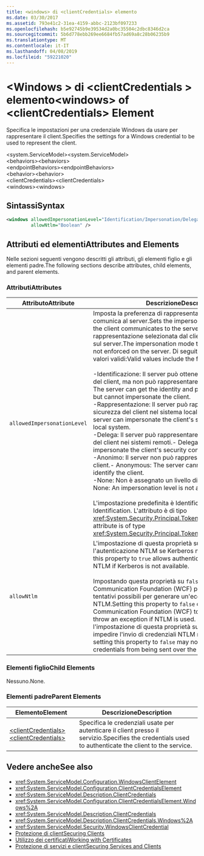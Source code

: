 ```yaml
---
title: <windows> di <clientCredentials> elemento
ms.date: 03/30/2017
ms.assetid: 793e41c2-31ea-4159-abbc-2123bf097233
ms.openlocfilehash: b5e92745b9e39534d2a0bc35504c2dbc8346d2ca
ms.sourcegitcommit: 5b6d778ebb269ee6684fb57ad69a8c28b06235b9
ms.translationtype: MT
ms.contentlocale: it-IT
ms.lasthandoff: 04/08/2019
ms.locfileid: "59221020"
---
```

# <a name="windows-of-clientcredentials-element"></a><span data-ttu-id="c8e1c-102">\<Windows > di \<clientCredentials > elemento</span><span class="sxs-lookup"><span data-stu-id="c8e1c-102">\<windows> of \<clientCredentials> Element</span></span>
<span data-ttu-id="c8e1c-103">Specifica le impostazioni per una credenziale Windows da usare per rappresentare il client.</span><span class="sxs-lookup"><span data-stu-id="c8e1c-103">Specifies the settings for a Windows credential to be used to represent the client.</span></span>  
  
 <span data-ttu-id="c8e1c-104">\<system.ServiceModel></span><span class="sxs-lookup"><span data-stu-id="c8e1c-104">\<system.ServiceModel></span></span>  
<span data-ttu-id="c8e1c-105">\<behaviors></span><span class="sxs-lookup"><span data-stu-id="c8e1c-105">\<behaviors></span></span>  
<span data-ttu-id="c8e1c-106">\<endpointBehaviors></span><span class="sxs-lookup"><span data-stu-id="c8e1c-106">\<endpointBehaviors></span></span>  
<span data-ttu-id="c8e1c-107">\<behavior></span><span class="sxs-lookup"><span data-stu-id="c8e1c-107">\<behavior></span></span>  
<span data-ttu-id="c8e1c-108">\<clientCredentials></span><span class="sxs-lookup"><span data-stu-id="c8e1c-108">\<clientCredentials></span></span>  
<span data-ttu-id="c8e1c-109">\<windows></span><span class="sxs-lookup"><span data-stu-id="c8e1c-109">\<windows></span></span>  
  
## <a name="syntax"></a><span data-ttu-id="c8e1c-110">Sintassi</span><span class="sxs-lookup"><span data-stu-id="c8e1c-110">Syntax</span></span>  
  
```xml  
<windows allowedImpersonationLevel="Identification/Impersonation/Delegation/Anonymous/None"
         allowNtlm="Boolean" />
```  
  
## <a name="attributes-and-elements"></a><span data-ttu-id="c8e1c-111">Attributi ed elementi</span><span class="sxs-lookup"><span data-stu-id="c8e1c-111">Attributes and Elements</span></span>  
 <span data-ttu-id="c8e1c-112">Nelle sezioni seguenti vengono descritti gli attributi, gli elementi figlio e gli elementi padre.</span><span class="sxs-lookup"><span data-stu-id="c8e1c-112">The following sections describe attributes, child elements, and parent elements.</span></span>  
  
### <a name="attributes"></a><span data-ttu-id="c8e1c-113">Attributi</span><span class="sxs-lookup"><span data-stu-id="c8e1c-113">Attributes</span></span>  
  
|<span data-ttu-id="c8e1c-114">Attributo</span><span class="sxs-lookup"><span data-stu-id="c8e1c-114">Attribute</span></span>|<span data-ttu-id="c8e1c-115">Descrizione</span><span class="sxs-lookup"><span data-stu-id="c8e1c-115">Description</span></span>|  
|---------------|-----------------|  
|`allowedImpersonationLevel`|<span data-ttu-id="c8e1c-116">Imposta la preferenza di rappresentazione che il client comunica al server.</span><span class="sxs-lookup"><span data-stu-id="c8e1c-116">Sets the impersonation preference that the client communicates to the server.</span></span> <span data-ttu-id="c8e1c-117">La modalità di rappresentazione selezionata dal client non viene imposta sul server.</span><span class="sxs-lookup"><span data-stu-id="c8e1c-117">The impersonation mode that the client selects is not enforced on the server.</span></span> <span data-ttu-id="c8e1c-118">Di seguito vengono elencati i valori validi:</span><span class="sxs-lookup"><span data-stu-id="c8e1c-118">Valid values include the following:</span></span><br /><br /> <span data-ttu-id="c8e1c-119">-Identificazione: Il server può ottenere l'identità e i privilegi del client, ma non può rappresentare il client.</span><span class="sxs-lookup"><span data-stu-id="c8e1c-119">-   Identification: The server can get the identity and privileges of the client, but cannot impersonate the client.</span></span><br /><span data-ttu-id="c8e1c-120">-Rappresentazione: Il server può rappresentare il contesto di sicurezza del client nel sistema locale.</span><span class="sxs-lookup"><span data-stu-id="c8e1c-120">-   Impersonation: The server can impersonate the client's security context on the local system.</span></span><br /><span data-ttu-id="c8e1c-121">-Delega: Il server può rappresentare il contesto di sicurezza del client nei sistemi remoti.</span><span class="sxs-lookup"><span data-stu-id="c8e1c-121">-   Delegation: The server can impersonate the client's security context on remote systems.</span></span><br /><span data-ttu-id="c8e1c-122">-Anonimo: Il server non può rappresentare o identificare il client.</span><span class="sxs-lookup"><span data-stu-id="c8e1c-122">-   Anonymous: The server cannot impersonate or identify the client.</span></span><br /><span data-ttu-id="c8e1c-123">-None: Non è assegnato un livello di rappresentazione.</span><span class="sxs-lookup"><span data-stu-id="c8e1c-123">-   None: An impersonation level is not assigned.</span></span><br /><br /> <span data-ttu-id="c8e1c-124">L'impostazione predefinita è Identification.</span><span class="sxs-lookup"><span data-stu-id="c8e1c-124">The default is Identification.</span></span> <span data-ttu-id="c8e1c-125">L'attributo è di tipo <xref:System.Security.Principal.TokenImpersonationLevel>.</span><span class="sxs-lookup"><span data-stu-id="c8e1c-125">This attribute is of type <xref:System.Security.Principal.TokenImpersonationLevel>.</span></span>|  
|`allowNtlm`|<span data-ttu-id="c8e1c-126">L'impostazione di questa proprietà su `true` consente di usare l'autenticazione NTLM se Kerberos non è disponibile.</span><span class="sxs-lookup"><span data-stu-id="c8e1c-126">Setting this property to `true` allows authentication to downgrade to NTLM if Kerberos is not available.</span></span><br /><br /> <span data-ttu-id="c8e1c-127">Impostando questa proprietà su `false` fa sì che Windows Communication Foundation (WCF) per rendere un tutti i tentativi possibili per generare un'eccezione se viene usato NTLM.</span><span class="sxs-lookup"><span data-stu-id="c8e1c-127">Setting this property to `false` causes Windows Communication Foundation (WCF) to make a best-effort to throw an exception if NTLM is used.</span></span> <span data-ttu-id="c8e1c-128">Si noti che l'impostazione di questa proprietà su `false` potrebbe non impedire l'invio di credenziali NTLM nella rete.</span><span class="sxs-lookup"><span data-stu-id="c8e1c-128">Note that setting this property to `false` may not prevent NTLM credentials from being sent over the wire.</span></span>|  
  
### <a name="child-elements"></a><span data-ttu-id="c8e1c-129">Elementi figlio</span><span class="sxs-lookup"><span data-stu-id="c8e1c-129">Child Elements</span></span>  
 <span data-ttu-id="c8e1c-130">Nessuno.</span><span class="sxs-lookup"><span data-stu-id="c8e1c-130">None.</span></span>  
  
### <a name="parent-elements"></a><span data-ttu-id="c8e1c-131">Elementi padre</span><span class="sxs-lookup"><span data-stu-id="c8e1c-131">Parent Elements</span></span>  
  
|<span data-ttu-id="c8e1c-132">Elemento</span><span class="sxs-lookup"><span data-stu-id="c8e1c-132">Element</span></span>|<span data-ttu-id="c8e1c-133">Descrizione</span><span class="sxs-lookup"><span data-stu-id="c8e1c-133">Description</span></span>|  
|-------------|-----------------|  
|[<span data-ttu-id="c8e1c-134">\<clientCredentials></span><span class="sxs-lookup"><span data-stu-id="c8e1c-134">\<clientCredentials></span></span>](../../../../../docs/framework/configure-apps/file-schema/wcf/clientcredentials.md)|<span data-ttu-id="c8e1c-135">Specifica le credenziali usate per autenticare il client presso il servizio.</span><span class="sxs-lookup"><span data-stu-id="c8e1c-135">Specifies the credentials used to authenticate the client to the service.</span></span>|  
  
## <a name="see-also"></a><span data-ttu-id="c8e1c-136">Vedere anche</span><span class="sxs-lookup"><span data-stu-id="c8e1c-136">See also</span></span>

- <xref:System.ServiceModel.Configuration.WindowsClientElement>
- <xref:System.ServiceModel.Configuration.ClientCredentialsElement>
- <xref:System.ServiceModel.Description.ClientCredentials>
- <xref:System.ServiceModel.Configuration.ClientCredentialsElement.Windows%2A>
- <xref:System.ServiceModel.Description.ClientCredentials>
- <xref:System.ServiceModel.Description.ClientCredentials.Windows%2A>
- <xref:System.ServiceModel.Security.WindowsClientCredential>
- [<span data-ttu-id="c8e1c-137">Protezione di client</span><span class="sxs-lookup"><span data-stu-id="c8e1c-137">Securing Clients</span></span>](../../../../../docs/framework/wcf/securing-clients.md)
- [<span data-ttu-id="c8e1c-138">Utilizzo dei certificati</span><span class="sxs-lookup"><span data-stu-id="c8e1c-138">Working with Certificates</span></span>](../../../../../docs/framework/wcf/feature-details/working-with-certificates.md)
- [<span data-ttu-id="c8e1c-139">Protezione di servizi e client</span><span class="sxs-lookup"><span data-stu-id="c8e1c-139">Securing Services and Clients</span></span>](../../../../../docs/framework/wcf/feature-details/securing-services-and-clients.md)
